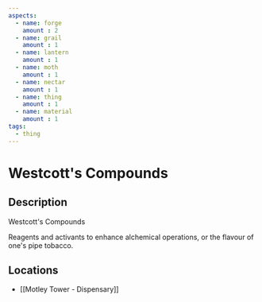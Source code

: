 ```yaml
---
aspects: 
  - name: forge
    amount : 2
  - name: grail
    amount : 1
  - name: lantern
    amount : 1
  - name: moth
    amount : 1
  - name: nectar
    amount : 1
  - name: thing
    amount : 1
  - name: material
    amount : 1
tags:
  - thing
---
```


# Westcott's Compounds

## Description
Westcott's Compounds

Reagents and activants to enhance alchemical operations, or the flavour of one's pipe tobacco.
## Locations
- [[Motley Tower - Dispensary]]